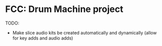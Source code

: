 # FCC: Drum Machine project

TODO:

* Make slice audio kits be created automatically and dynamically (allow for key adds and audio adds)